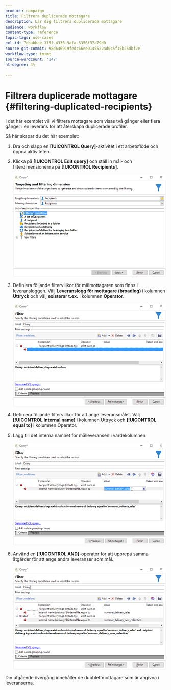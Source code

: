 ```yaml
---
product: campaign
title: Filtrera duplicerade mottagare
description: Lär dig filtrera duplicerade mottagare
audience: workflow
content-type: reference
topic-tags: use-cases
exl-id: 7cbabbae-375f-4336-9afa-6356f37a79d0
source-git-commit: 98d646919fedc66ee9145522ad0c5f15b25dbf2e
workflow-type: tm+mt
source-wordcount: '147'
ht-degree: 4%

---
```


# Filtrera duplicerade mottagare {#filtering-duplicated-recipients}

I det här exemplet vill vi filtrera mottagare som visas två gånger eller flera gånger i en leverans för att återskapa duplicerade profiler.

Så här skapar du det här exemplet:

1. Dra och släpp en **[!UICONTROL Query]**-aktivitet i ett arbetsflöde och öppna aktiviteten.
1. Klicka på **[!UICONTROL Edit query]** och ställ in mål- och filterdimensionerna på **[!UICONTROL Recipients]**.

   ![](assets/query_recipients_1.png)

1. Definiera följande filtervillkor för målmottagaren som finns i leveransloggen. Välj **Leveranslogg för mottagare (broadlog)** i kolumnen **Uttryck** och välj **existerar t.ex.** i kolumnen **Operator**.

   ![](assets/query_recipients_2.png)

1. Definiera följande filtervillkor för att ange leveransmålet. Välj **[!UICONTROL Internal name]** i kolumnen Uttryck och **[!UICONTROL equal to]** i kolumnen Operator.
1. Lägg till det interna namnet för målleveransen i värdekolumnen.

   ![](assets/query_recipients_3.png)

1. Använd en **[!UICONTROL AND]**-operator för att upprepa samma åtgärder för att ange andra leveranser som mål.

   ![](assets/query_recipients_4.png)

Din utgående övergång innehåller de dubblettmottagare som är angivna i leveranserna.
